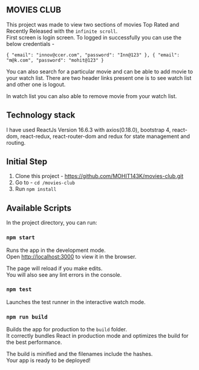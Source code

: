 ## MOVIES CLUB

This project was made to view two sections of movies Top Rated and Recently Released with the `infinite scroll`.  
First screen is login screen. To logged in successfully you can use the below credentials - 

`{
    "email": "innov@ccer.com",
    "password": "Inn@123"
},
{
    "email": "m@k.com",
    "password": "mohit@123"
}`

You can also search for a particular movie and can be able to add movie to your watch list. 
There are two header links present one is to see watch list and other one is logout.

In watch list you can also able to remove movie from your watch list.

## Technology stack

I have used ReactJs Version 16.6.3 with axios(0.18.0), bootstrap 4, react-dom, react-redux, react-router-dom and redux for state management and routing.

## Initial Step

1. Clone this project - https://github.com/MOHIT143K/movies-club.git
2. Go to - `cd /movies-club`
3. Run `npm install`

## Available Scripts

In the project directory, you can run:

### `npm start`

Runs the app in the development mode.<br>
Open [http://localhost:3000](http://localhost:3000) to view it in the browser.

The page will reload if you make edits.<br>
You will also see any lint errors in the console.

### `npm test`

Launches the test runner in the interactive watch mode.<br>

### `npm run build`

Builds the app for production to the `build` folder.<br>
It correctly bundles React in production mode and optimizes the build for the best performance.

The build is minified and the filenames include the hashes.<br>
Your app is ready to be deployed!

